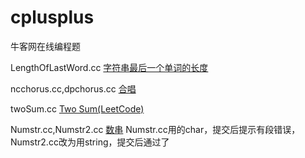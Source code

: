 # cplusplus
牛客网在线编程题


LengthOfLastWord.cc [字符串最后一个单词的长度](
https://www.nowcoder.com/practice/8c949ea5f36f422594b306a2300315da?tpId=37&tqId=21224&tPage=1&rp=&ru=/ta/huawei&qru=/ta/huawei/question-ranking)

ncchorus.cc,dpchorus.cc [合唱](https://www.nowcoder.com/questionTerminal/fddf64d5757e41ec93f3ef0c0a10b891)

twoSum.cc [Two Sum(LeetCode)](https://leetcode.com/problems/two-sum/description/)

Numstr.cc,Numstr2.cc [数串](https://www.nowcoder.com/practice/a6a656249f404eb498d16b2f8eaa2c60?tpId=85&&tqId=29898&rp=1&ru=/activity/oj&qru=/ta/2017test/question-ranking) Numstr.cc用的char，提交后提示有段错误，Numstr2.cc改为用string，提交后通过了
